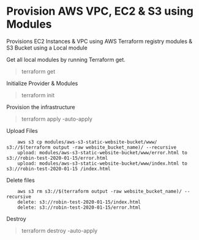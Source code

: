 # Provision AWS VPC, EC2 & S3 using Modules

Provisions EC2 Instances & VPC using AWS Terraform registry modules & S3 Bucket using a Local module

Get all local modules by running Terraform get.
> terraform get

Initialize Provider & Modules
> terraform init

Provision the infrastructure
> terraform apply -auto-apply

Upload Files

        aws s3 cp modules/aws-s3-static-website-bucket/www/ s3://$(terraform output -raw website_bucket_name)/ --recursive
        upload: modules/aws-s3-static-website-bucket/www/error.html to s3://robin-test-2020-01-15/error.html
        upload: modules/aws-s3-static-website-bucket/www/index.html to s3://robin-test-2020-01-15 /index.html


Delete files

        aws s3 rm s3://$(terraform output -raw website_bucket_name)/ --recursive
        delete: s3://robin-test-2020-01-15/index.html
        delete: s3://robin-test-2020-01-15/error.html

Destroy
> terraform destroy -auto-apply